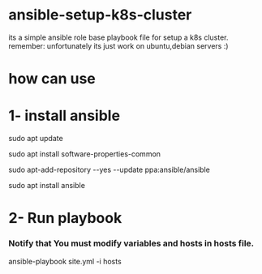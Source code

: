 # ansible-setup-k8s-cluster
its a simple ansible role base playbook file for setup a k8s cluster.<br/> 
remember: unfortunately its just work on ubuntu,debian servers :)
# how can use
# 1- install ansible
sudo apt update

sudo apt install software-properties-common

sudo apt-add-repository --yes --update ppa:ansible/ansible

sudo apt install ansible


# 2- Run playbook 
### Notify that You must modify variables and hosts in hosts file.<br/>

ansible-playbook site.yml -i hosts
